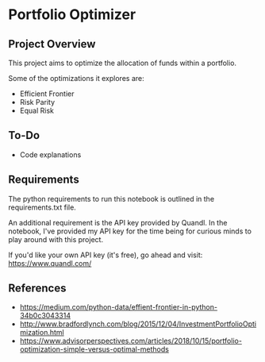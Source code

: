 # Portfolio Optimizer

## Project Overview
This project aims to optimize the allocation of funds within a portfolio. 

Some of the optimizations it explores are:
  - Efficient Frontier 
  - Risk Parity
  - Equal Risk

## To-Do
- Code explanations

## Requirements
The python requirements to run this notebook is outlined in the requirements.txt file. 

An additional requirement is the API key provided by Quandl. In the notebook, I've provided my API key for the time being for curious minds to play around with this project. 

If you'd like your own API key (it's free), go ahead and visit: https://www.quandl.com/

## References
- https://medium.com/python-data/effient-frontier-in-python-34b0c3043314
- http://www.bradfordlynch.com/blog/2015/12/04/InvestmentPortfolioOptimization.html
- https://www.advisorperspectives.com/articles/2018/10/15/portfolio-optimization-simple-versus-optimal-methods
